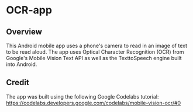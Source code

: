 # OCR-app
## Overview
This Android mobile app uses a phone's camera to read in an image of text to be read aloud. The app uses Optical Character Recognition (OCR) from Google's Mobile Vision Text API as well as the TexttoSpeech engine built into Android.
## Credit
The app was built using the following Google Codelabs tutorial: https://codelabs.developers.google.com/codelabs/mobile-vision-ocr/#0
